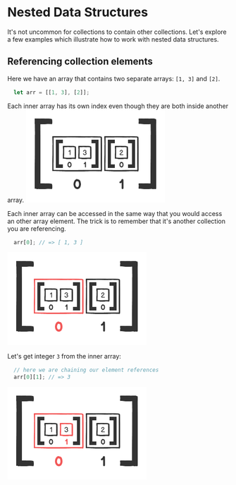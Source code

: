 # Nested Data Structures

It's not uncommon for collections to contain other collections. Let's explore a few examples which illustrate how to work with nested data structures.

## **Referencing collection elements**
Here we have an array that contains two separate arrays: `[1, 3]` and `[2]`.
```javascript
  let arr = [[1, 3], [2]];
```
Each inner array has its own index even though they are both inside another array.
![nested array diagram](nested-array-diagram.png)

Each inner array can be accessed in the same way that you would access an other array element. The trick is to remember that it's another collection you are referencing.
```javascript
  arr[0]; // => [ 1, 3 ]
```
![nested inner array diagram](nested-inner-array-diagram.png)

Let's get integer `3` from the inner array:
```javascript
  // here we are chaining our element references
  arr[0][1]; // => 3
```
![nested inner array element diagram](nested-inner-array-element-diagram.png)

&nbsp;
